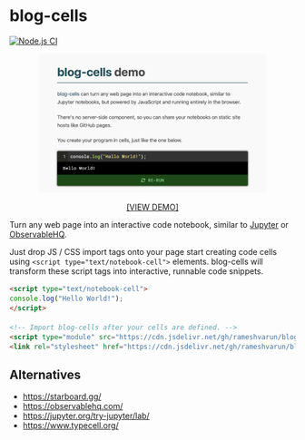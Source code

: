 # blog-cells
[![Node.js CI](https://github.com/rameshvarun/blog-cells/actions/workflows/node.js.yml/badge.svg)](https://github.com/rameshvarun/blog-cells/actions/workflows/node.js.yml)

<a href="https://rameshvarun.github.io/blog-cells/">
<p align="center"><img width="400px" src="./screenshot.png"></img></p>
<p align="center">[VIEW DEMO]</p>
</a>

Turn any web page into an interactive code notebook, similar to [Jupyter](https://jupyter.org/) or [ObservableHQ](https://observablehq.com/).

Just drop JS / CSS import tags onto your page start creating code cells using `<script type="text/notebook-cell">` elements. blog-cells will transform these script tags into interactive, runnable code snippets.

```html
<script type="text/notebook-cell">
console.log("Hello World!");
</script>

<!-- Import blog-cells after your cells are defined. -->
<script type="module" src="https://cdn.jsdelivr.net/gh/rameshvarun/blog-cells@0.1.0/dist/blog-cells.js"></script>
<link rel="stylesheet" href="https://cdn.jsdelivr.net/gh/rameshvarun/blog-cells@0.1.0/dist/blog-cells.css" />
```

## Alternatives
- https://starboard.gg/
- https://observablehq.com/
- https://jupyter.org/try-jupyter/lab/
- https://www.typecell.org/
